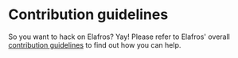 # Contribution guidelines

So you want to hack on Elafros? Yay! Please refer to Elafros' overall
[contribution guidelines](community/CONTRIBUTING.md) to find out how you can
help.
